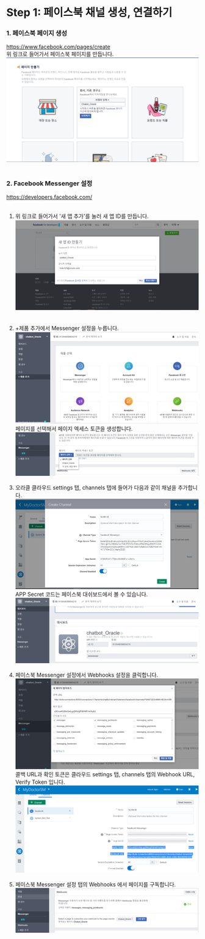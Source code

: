 **Step 1: 페이스북 채널 생성, 연결하기**
===
### 1. 페이스북 페이지 생성
<a href="https://www.facebook.com/pages/create" target="blank">https://www.facebook.com/pages/create</a><br>
위 링크로 들어가서 페이스북 페이지를 만듭니다.
![1](/media/mydoctor/facebook_page.PNG)<br><br>
### 2. Facebook Messenger 설정
<a href="https://developers.facebook.com/" target = "blank">https://developers.facebook.com/</a><br><br>
1. 위 링크로 들어가서 '새 앱 추가'를 눌러 새 앱 ID를 만듭니다.![2](/media/mydoctor/appId.PNG)  
<br><br>
1. +제품 추가에서 Messenger 설정을 누릅니다.
![3](/media/mydoctor/channel3.PNG)
페이지를 선택해서 페이지 엑세스 토큰을 생성합니다.![4](/media/mydoctor/channel4.PNG)
<br><br>
1. 오라클 클라우드 settings 탭, channels 탭에 들어가 다음과 같이 채널을 추가합니다.![5](/media/mydoctor/channel5.PNG)
APP Secret 코드는 페이스북 대쉬보드에서 볼 수 있습니다.
![6](/media/mydoctor/channel6.PNG)
<br><br>
1. 페이스북 Messenger 설정에서 Webhooks 설정을 클릭합니다.![7](/media/mydoctor/channel7.PNG)
콜백 URL과 확인 토큰은 클라우드 settings 탭, channels 탭의 Webhook URL, Verify Token 입니다.
![8](/media/mydoctor/channel8.PNG)
<br><br>
1. 페이스북 Messenger 설정 탭의 Webhooks 에서 페이지를 구독합니다.
![10](/media/mydoctor/channel10.PNG)
